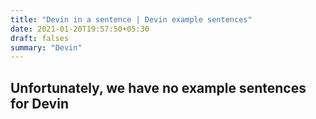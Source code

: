 ```yaml
---
title: "Devin in a sentence | Devin example sentences"
date: 2021-01-20T19:57:50+05:30
draft: falses
summary: "Devin"
---
```

## Unfortunately, we have no example sentences for Devin                 
